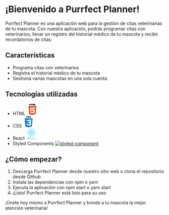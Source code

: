 # ¡Bienvenido a Purrfect Planner!

Purrfect Planner es una aplicación web para la gestión de citas veterinarias de tu mascota. Con nuestra aplicación, podrás programar citas con veterinarios, llevar un registro del historial médico de tu mascota y recibir recordatorios de citas.

## Características

- Programa citas con veterinarios
- Registra el historial médico de tu mascota
- Gestiona varias mascotas en una sola cuenta

## Tecnologías utilizadas

- HTML 
  <a href="https://www.w3.org/html/" target="_blank" rel="noreferrer">
  <img src="https://raw.githubusercontent.com/devicons/devicon/master/icons/html5/html5-original-wordmark.svg" alt="html5" width="36" height="36" />
  </a>
- CSS
  <a href="https://www.w3schools.com/css/" target="_blank" rel="noreferrer">
  <img src="https://raw.githubusercontent.com/devicons/devicon/master/icons/css3/css3-original-wordmark.svg" alt="css3" width="36" height="36" />
  </a>
- React
  <a href="https://reactjs.org/" target="_blank" rel="noreferrer">
  <img src="https://raw.githubusercontent.com/devicons/devicon/master/icons/react/react-original-wordmark.svg" alt="react" width="36" height="36" />
  </a>
- Styled Components
  <a href="https://styled-components.com/" target="_blank" rel="noreferrer">
  <img src="https://styled-components.com/logo.png" alt="styled-component" width="36" height="36" />
  </a>

## ¿Cómo empezar?

1. Descarga Purrfect Planner desde nuestro sitio web o clona el repositorio desde Github
2. Instala las dependencias con npm o yarn
3. Ejecuta la aplicación con npm start o yarn start
4. ¡Listo! Purrfect Planner está listo para su uso

¡Únete hoy mismo a Purrfect Planner y brinda a tu mascota la mejor atención veterinaria!
